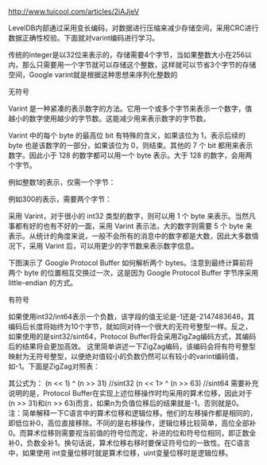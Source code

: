 http://www.tuicool.com/articles/2iAJjeV

LevelDB内部通过采用变长编码，对数据进行压缩来减少存储空间，采用CRC进行数据正确性校验。下面就对varint编码进行学习。

传统的integer是以32位来表示的，存储需要4个字节，当如果整数大小在256以内，那么只需要用一个字节就可以存储这个整数，这样就可以节省3个字节的存储空间，Google varint就是根据这种思想来序列化整数的

无符号

Varint 是一种紧凑的表示数字的方法。它用一个或多个字节来表示一个数字，值越小的数字使用越少的字节数。这能减少用来表示数字的字节数。

Varint 中的每个 byte 的最高位 bit 有特殊的含义，如果该位为 1，表示后续的 byte 也是该数字的一部分，如果该位为 0，则结束。其他的 7 个 bit 都用来表示数字。因此小于 128 的数字都可以用一个 byte 表示。大于 128 的数字，会用两个字节。

例如整数1的表示，仅需一个字节：

例如300的表示，需要两个字节：

采用 Varint，对于很小的 int32 类型的数字，则可以用 1 个 byte 来表示。当然凡事都有好的也有不好的一面，采用 Varint 表示法，大的数字则需要 5 个 byte 来表示。从统计的角度来说，一般不会所有的消息中的数字都是大数，因此大多数情况下，采用 Varint 后，可以用更少的字节数来表示数字信息。

下图演示了 Google Protocol Buffer 如何解析两个 bytes。注意到最终计算前将两个 byte 的位置相互交换过一次，这是因为 Google Protocol Buffer 字节序采用 little-endian 的方式。

有符号

如果使用int32/int64表示一个负数，该字段的值无论是-1还是-2147483648，其编码后长度将始终为10个字节，就如同对待一个很大的无符号整型一样。反之，如果使用的是sint32/sint64，Protocol Buffer将会采用ZigZag编码方式，其编码后的结果将会更加高效。
这里简单讲述一下ZigZag编码，该编码会将有符号整型映射为无符号整型，以便绝对值较小的负数仍然可以有较小的varint编码值，如-1。下面是ZigZag对照表：



其公式为：
(n << 1) ^ (n >> 31) //sint32
(n << 1> ^ (n >> 63) //sint64
需要补充说明的是，Protocol Buffer在实现上述位移操作时均采用的算术位移，因此对于(n >> 31)和(n >> 63)而言，如果n为负值位移后的结果就是-1，否则就是0。
注：简单解释一下C语言中的算术位移和逻辑位移。他们的左移操作都是相同的，即低位补0，高位直接移除。不同的是右移操作，逻辑位移比较简单，高位全部补0。而算术位移则需要视当前值的符号位而定，补进的位和符号位相同，即正数全补0，负数全补1。换句话说，算术位移右移时要保证符号位的一致性。在C语言中，如果使用 int变量位移时就是算术位移，uint变量位移时是逻辑位移。
